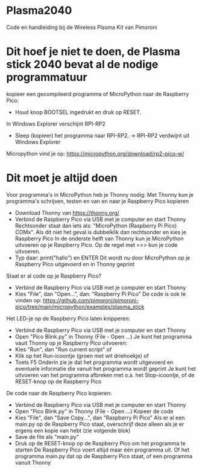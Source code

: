 # Plasma2040
Code en handleiding bij de Wireless Plasma Kit van Pimoroni

# Dit hoef je niet te doen, de Plasma stick 2040 bevat al de nodige programmatuur

kopieer een gecompileerd programma of MicroPython naar de Raspberry Pico:
* Houd knop BOOTSEL ingedrukt en druk op RESET.

In Windows Explorer verschijnt RPI-RP2
* Sleep (kopieer) het programma naar RPI-RP2.
-> RPI-RP2 verdwijnt uit Windows Explorer

Micropython vind je op:
https://micropython.org/download/rp2-pico-w/

# Dit moet je altijd doen

Voor programma's in MicroPython heb je Thonny nodig:
Met Thonny kun je programma's schrijven, testen en van en naar je Raspberry Pico kopieren
* Download Thonny van https://thonny.org/
* Verbind de Raspberry Pico via USB met je computer en start Thonny
Rechtsonder staat dan iets als: "MicroPython (Raspberry Pi Pico) COMx". Als dit niet het geval is dubbelklik dan rechtsonder en kies je Raspberry Pico
In de onderste helft van Thonny kun je MicroPython uitvoeren op je Raspberry Pico. Op de regel met >>> kun je code uitvoeren.
* Typ daar: print("hallo") en ENTER
Dit wordt nu door MicroPython op je Raspberry Pico uitgevoerd en in Thonny geprint

Staat er al code op je Raspberry Pico?
* Verbind de Raspberry Pico via USB met je computer en start Thonny
* Kies "File", dan "Open...", dan: "Raspberry Pi Pico"
De code is ook te vinden op: https://github.com/pimoroni/pimoroni-pico/tree/main/micropython/examples/plasma_stick 

Het LED-je op de Raspberry Pico laten knipperen:
* Verbind de Raspberry Pico via USB met je computer en start Thonny
* Open "Pico Blink.py" in Thonny (File - Open ...)
Je kunt het programma vauit Thonny op je Raspberry Pico uitvoeren:
* Kies "Run", dan "Run current script"
     of
* Klik op het Run-icoontje (groen met wit driehoekje)
     of
* Toets F5
Onderin zie je dat het programma wordt uitgevoerd en eventuele informatie die vanuit het programma wordt geprint
Je kunt het uitvoeren van het programma afbreken met o.a. het Stop-icoontje, of de RESET-knop op de Raspberry Pico


De code naar de Raspberry Pico kopieren:
* Verbind de Raspberry Pico via USB met je computer en start Thonny
* Open "Pico Blink.py" in Thonny (File - Open ...)
Kopeer de code
* Kies "File", dan "Save Copy...", dan "Raspberry Pi Pico"
Als er al een main.py op de Raspberry Pico staat, overschrijf deze alleen als je er ergens een kopie van hebt (zie volgende blok)
* Save de file als "main.py" 
* Druk op de RESET-knop op de Raspberry Pico om het programma te starten
De Raspberry Pico voert altijd maar één programma uit. Of het programma main.py dat op de Raspberry Pico staat, of een programma vanuit Thonny
